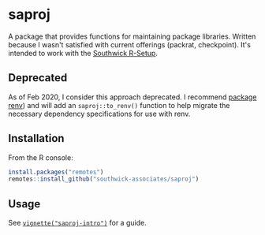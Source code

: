 
# saproj

A package that provides functions for  maintaining package libraries. Written because I wasn't satisfied with current offerings (packrat, checkpoint). It's intended to work with the [Southwick R-Setup](https://github.com/southwick-associates/R-setup).

## Deprecated

As of Feb 2020, I consider this approach deprecated. I recommend [package renv](https://rstudio.github.io/renv/index.html)) and will add an `saproj::to_renv()` function to help migrate the necessary dependency specifications for use with renv.

## Installation

From the R console:

``` r
install.packages("remotes")
remotes::install_github("southwick-associates/saproj")
```

## Usage

See [`vignette("saproj-intro")`](vignettes/saproj-intro.md) for a guide.
